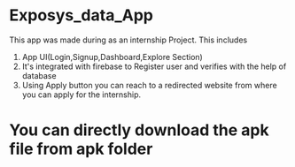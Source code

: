 # Exposys_data_App

This app was made during as an internship Project.
This includes
1. App UI(Login,Signup,Dashboard,Explore Section)
2. It's integrated with firebase to Register user and verifies with the help of database
3. Using Apply button you can reach to a redirected website from where you can apply for the internship.

# You can directly download the apk file from apk folder 
